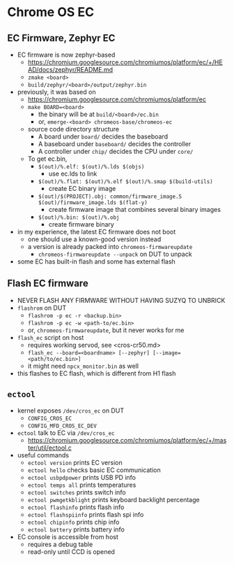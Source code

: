 Chrome OS EC
============

## EC Firmware, Zephyr EC

- EC firmware is now zephyr-based
  - <https://chromium.googlesource.com/chromiumos/platform/ec/+/HEAD/docs/zephyr/README.md>
  - `zmake <board>`
  - `build/zephyr/<board>/output/zephyr.bin`
- previously, it was based on
  - <https://chromium.googlesource.com/chromiumos/platform/ec>
  - `make BOARD=<board>`
    - the binary will be at `build/<board>/ec.bin`
    - or, `emerge-<board> chromeos-base/chromeos-ec`
  - source code directory structure
    - A board under `board/` decides the baseboard
    - A baseboard under `baseboard/` decides the controller
    - A controller under `chip/` decides the CPU under `core/`
  - To get ec.bin,
    - `$(out)/%.elf: $(out)/%.lds $(objs)`
      - use ec.lds to link
    - `$(out)/%.flat: $(out)/%.elf $(out)/%.smap $(build-utils)`
      - create EC binary image
    - `$(out)/$(PROJECT).obj: common/firmware_image.S $(out)/firmware_image.lds $(flat-y)`
      - create firmware image that combines several binary images
    - `$(out)/%.bin: $(out)/%.obj`
      - create firmware binary
- in my experience, the latest EC firmware does not boot
  - one should use a known-good version instead
  - a version is already packed into `chromeos-firmwareupdate`
    - `chromeos-firmwareupdate --unpack` on DUT to unpack
- some EC has built-in flash and some has external flash

## Flash EC firmware

- NEVER FLASH ANY FIRMWARE WITHOUT HAVING SUZYQ TO UNBRICK
- `flashrom` on DUT
  - `flashrom -p ec -r <backup.bin>`
  - `flashrom -p ec -w <path-to/ec.bin>`
  - or, `chromeos-firmwareupdate`, but it never works for me
- `flash_ec` script on host
  - requires working servod, see <cros-cr50.md>
  - `flash_ec --board=<boardname> [--zephyr] [--image=<path/to/ec.bin>]`
  - it might need `npcx_monitor.bin` as well
- this flashes to EC flash, which is different from H1 flash

## `ectool`

- kernel exposes `/dev/cros_ec` on DUT
  - `CONFIG_CROS_EC`
  - `CONFIG_MFD_CROS_EC_DEV`
- `ectool` talk to EC via `/dev/cros_ec`
  - <https://chromium.googlesource.com/chromiumos/platform/ec/+/master/util/ectool.c>
- useful commands
  - `ectool version` prints EC version
  - `ectool hello` checks basic EC communication
  - `ectool usbpdpower` prints USB PD info
  - `ectool temps all` prints temperatures
  - `ectool switches` prints switch info
  - `ectool pwmgetkblight` prints keyboard backlight percentage
  - `ectool flashinfo` prints flash info
  - `ectool flashspiinfo` prints flash spi info
  - `ectool chipinfo` prints chip info
  - `ectool battery` prints battery info
- EC console is accessible from host
  - requires a debug table
  - read-only until CCD is opened
